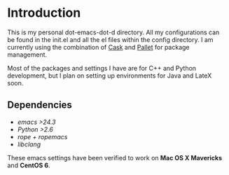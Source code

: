 # Introduction

This is my personal dot-emacs-dot-d directory. All my configurations can be
found in the init.el and all the el files within the config directory. I am
currently using the combination of [Cask](https://github.com/cask/cask) and
[Pallet](https://github.com/rdallasgray/pallet) for package management.

Most of the packages and settings I have are for C++ and Python development, but
I plan on setting up environments for Java and LateX soon.

## Dependencies

* _emacs >24.3_
* _Python >2.6_
 * _rope + ropemacs_
* _libclang_

These emacs settings have been verified to work on __Mac OS X Mavericks__ and
__CentOS 6__.


